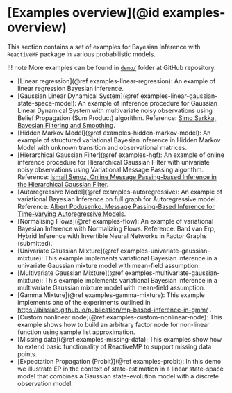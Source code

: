 # [Examples overview](@id examples-overview)

This section contains a set of examples for Bayesian Inference with `ReactiveMP` package in various probabilistic models.

!!! note
    More examples can be found in [`demo/`](https://github.com/biaslab/ReactiveMP.jl/tree/master/demo) folder at GitHub repository.

- [Linear regression](@ref examples-linear-regression): An example of linear regression Bayesian inference.
- [Gaussian Linear Dynamical System](@ref examples-linear-gaussian-state-space-model): An example of inference procedure for Gaussian Linear Dynamical System with multivariate noisy observations using Belief Propagation (Sum Product) algorithm. Reference: [Simo Sarkka, Bayesian Filtering and Smoothing](https://users.aalto.fi/~ssarkka/pub/cup_book_online_20131111.pdf).
- [Hidden Markov Model](@ref examples-hidden-markov-model): An example of structured variational Bayesian inference in Hidden Markov Model with unknown transition and observational matrices.
- [Hierarchical Gaussian Filter](@ref examples-hgf): An example of online inference procedure for Hierarchical Gaussian Filter with univariate noisy observations using Variational Message Passing algorithm. Reference: [Ismail Senoz, Online Message Passing-based Inference in the Hierarchical Gaussian Filter](https://ieeexplore.ieee.org/document/9173980).
- [Autoregressive Model](@ref examples-autoregressive): An example of variational Bayesian Inference on full graph for Autoregressive model. Reference: [Albert Podusenko, Message Passing-Based Inference for Time-Varying Autoregressive Models](https://www.mdpi.com/1099-4300/23/6/683).
- [Normalising Flows](@ref examples-flow): An example of variational Bayesian Inference with Normalizing Flows. Reference: Bard van Erp, Hybrid Inference with Invertible Neural Networks in Factor Graphs (submitted).
- [Univariate Gaussian Mixture](@ref examples-univariate-gaussian-mixture): This example implements variational Bayesian inference in a univariate Gaussian mixture model with mean-field assumption.
- [Multivariate Gaussian Mixture](@ref examples-multivariate-gaussian-mixture): This example implements variational Bayesian inference in a multivariate Gaussian mixture model with mean-field assumption.
- [Gamma Mixture](@ref examples-gamma-mixture): This example implements one of the experiments outlined in https://biaslab.github.io/publication/mp-based-inference-in-gmm/ .
- [Custom nonlinear node](@ref examples-custom-nonlinear-node): This example shows how to build an arbitrary factor node for non-linear function using sample list approximation.
- [Missing data](@ref examples-missing-data): This examples show how to extend basic functionality of ReactiveMP to support missing data points.
- [Expectation Propagation (Probit)](@ref examples-probit): In this demo we illustrate EP in the context of state-estimation in a linear state-space model that combines a Gaussian state-evolution model with a discrete observation model.